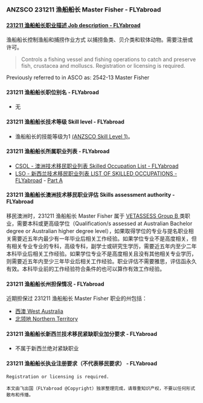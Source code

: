 ### ANZSCO 231211 渔船船长 Master Fisher - FLYabroad ###

####  [231211 渔船船长职业描述 Job description - FLYabroad](http://www.flyabroadvisa.com/anzsco/2312.html#231211)

 渔船船长控制渔船和捕捞作业方式 以捕捞鱼类、贝介类和软体动物。需要注册或许可。

> Controls a fishing vessel and fishing operations to catch and preserve fish, crustacea and molluscs. Registration or licensing is required.

Previously referred to in ASCO as:
2542-13 Master Fisher

#### 231211 渔船船长职位别名 - FLYabroad
 
- 无

#### 231211 渔船船长技术等级 Skill level - FLYabroad

- 渔船船长的技能等级为1 [(ANZSCO Skill Level 1)](http://www.flyabroadvisa.com/anzsco/)。

#### 231211 渔船船长所属职业列表 - FLYabroad

- [CSOL - 澳洲技术移民职业列表 Skilled Occupation List - FLYabroad](http://www.flyabroadvisa.com/sol/)
- [LSO - 新西兰技术移民职业列表 LIST OF SKILLED OCCUPATIONS - FLYabroad](http://nz.flyabroadvisa.com/lso/) - [Part A](parta)

#### 231211 渔船船长澳洲技术移民职业评估 Skills assessment authority - FLYabroad

移民澳洲时，231211 渔船船长 Master Fisher  属于 [VETASSESS Group B ](http://www.flyabroadvisa.com/ass/vetassess.html)类职业，需要本科或更高级学位（Qualification/s assessed at Australian Bachelor degree or Australian higher degree level），如果取得学位的专业与提名职业相关需要近五年内最少有一年毕业后相关工作经验。如果学位专业不是高度相关，但有相关专业专业的专科，高级专科，副学士或研究生学历，需要近五年内至少二年本科毕业后相关工作经验。如果学位专业不是高度相关且没有其他相关专业学历，则需要近五年内至少三年毕业后相关工作经验。职业评估不需要雅思，评估函永久有效。本科毕业前的工作经验符合条件的也可以算作有效工作经验。

#### 231211 渔船船长州担保情况 - FLYabroad

近期担保过 231211 渔船船长 Master Fisher 职业的州包括：

- [西澳 West Australia](http://www.flyabroadvisa.com/zdb/wa.html)
- [北领地 Northern Territory](http://www.flyabroadvisa.com/zdb/nt.html)

#### 231211 渔船船长新西兰技术移民紧缺职业加分要求 - FLYabroad

- 不属于新西兰绝对紧缺职业

#### 231211 渔船船长执业注册要求（不代表移民要求） - FLYabroad

    Registration or licensing is required.

`本文由飞出国（FLYabroad @Copyright）独家整理完成，请尊重知识产权，不要以任何形式散布和传播。`